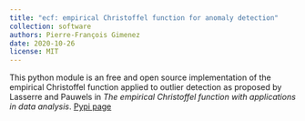 ```yaml
---
title: "ecf: empirical Christoffel function for anomaly detection"
collection: software
authors: Pierre-François Gimenez
date: 2020-10-26
license: MIT
---
```


This python module is an free and open source implementation of the empirical Christoffel function applied to outlier detection as proposed by Lasserre and Pauwels in _The empirical Christoffel function with applications in data analysis_. [Pypi page](https://pypi.org/project/ecf/)
